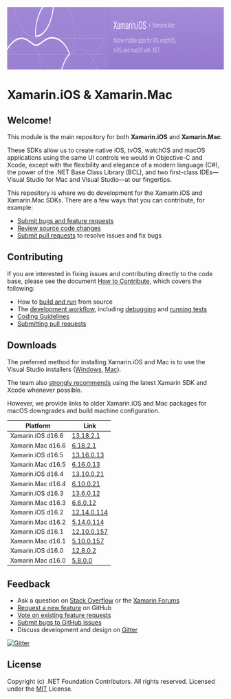 <img src="banner.png" alt="Xamarin.iOS + Xamarin.Mac logo" height="145" >

# Xamarin.iOS & Xamarin.Mac #

## Welcome!

This module is the main repository for both **Xamarin.iOS** and **Xamarin.Mac**.

These SDKs allow us to create native iOS, tvOS, watchOS and macOS applications using the same UI controls we would in Objective-C and Xcode, except with the flexibility and elegance of a modern language (C#), the power of the .NET Base Class Library (BCL), and two first-class IDEs&mdash;Visual Studio for Mac and Visual Studio&mdash;at our fingertips.

This repository is where we do development for the Xamarin.iOS and Xamarin.Mac SDKs. There are a few ways that you can contribute, for example:

- [Submit bugs and feature requests](https://github.com/xamarin/xamarin-macios/wiki/Submitting-Bugs-&-Suggestions)
- [Review source code changes](https://github.com/xamarin/xamarin-macios/pulls)
- [Submit pull requests](https://github.com/xamarin/xamarin-macios/wiki/How-to-Contribute#pull-requests) to resolve issues and fix bugs

## Contributing

If you are interested in fixing issues and contributing directly to the code base, please see the document [How to Contribute](https://github.com/xamarin/xamarin-macios/wiki/How-to-Contribute), which covers the following:

- How to [build and run](https://github.com/xamarin/xamarin-macios/wiki/Build-&-Run) from source
- The [development workflow](https://github.com/xamarin/xamarin-macios/wiki/How-to-Contribute#work-branches), including [debugging](https://github.com/xamarin/xamarin-macios/wiki/Build-&-Run#debugging-applications-from-source) and [running tests](https://github.com/xamarin/xamarin-macios/blob/main/tests/README.md)
- [Coding Guidelines](https://github.com/xamarin/xamarin-macios/wiki/How-to-Contribute#coding-guidelines)
- [Submitting pull requests](https://github.com/xamarin/xamarin-macios/wiki/How-to-Contribute#pull-requests)

## Downloads

The preferred method for installing Xamarin.iOS and Mac is to use the Visual Studio installers ([Windows](https://docs.microsoft.com/xamarin/ios/get-started/installation/windows/?pivots=windows), [Mac](https://docs.microsoft.com/visualstudio/mac/installation?view=vsmac-2019)).

The team also [strongly recommends](https://docs.microsoft.com/xamarin/ios/troubleshooting/questions/old-version-xcode) using the latest Xamarin SDK and Xcode whenever possible.

However, we provide links to older Xamarin.iOS and Mac packages for macOS downgrades and build machine configuration.

| Platform        | Link |
|-----------------|--------|
| Xamarin.iOS d16.6 | [13.18.2.1](https://download.visualstudio.microsoft.com/download/pr/68ffa29a-6a5b-41f7-af7b-506ddcf4bbfc/35159cac3be1910e87309c0094a8ec8a/xamarin.ios-13.18.2.1.pkg) |
| Xamarin.Mac d16.6 | [6.18.2.1](https://download.visualstudio.microsoft.com/download/pr/68ffa29a-6a5b-41f7-af7b-506ddcf4bbfc/9e1be52d9bff3599b796cfbab3f3d463/xamarin.mac-6.18.2.1.pkg) |
| Xamarin.iOS d16.5 | [13.16.0.13](https://download.visualstudio.microsoft.com/download/pr/fb168f8a-b44e-4582-8147-eefdf1562110/0a25988a5b9f502f4facd875c1b2072b/xamarin.ios-13.16.0.13.pkg) |
| Xamarin.Mac d16.5 | [6.16.0.13](https://download.visualstudio.microsoft.com/download/pr/fb168f8a-b44e-4582-8147-eefdf1562110/30f09915995da752f30f432760e4ddbe/xamarin.mac-6.16.0.13.pkg) |
| Xamarin.iOS d16.4 | [13.10.0.21](https://download.visualstudio.microsoft.com/download/pr/16ae715b-ae37-47be-a5dc-c7abd236fbef/185ba3460c06e3fa2e7aa4609e63d57a/xamarin.ios-13.10.0.21.pkg) |
| Xamarin.Mac d16.4 | [6.10.0.21](https://download.visualstudio.microsoft.com/download/pr/16ae715b-ae37-47be-a5dc-c7abd236fbef/90d9e8f056c51a45d9e649ec81b38126/xamarin.mac-6.10.0.21.pkg) |
| Xamarin.iOS d16.3 | [13.6.0.12](https://download.visualstudio.microsoft.com/download/pr/ae8e9044-57e0-4500-bc58-6fe41d5f711d/71a1316dcca8c4cbcfb070aff9f738d2/xamarin.ios-13.6.0.12.pkg) |
| Xamarin.Mac d16.3 | [6.6.0.12](https://download.visualstudio.microsoft.com/download/pr/c66cc733-8129-4551-8f59-4483f636931b/52194acdeb070158d49fe14cd1453062/xamarin.mac-6.6.0.12.pkg) |
| Xamarin.iOS d16.2 | [12.14.0.114](https://download.visualstudio.microsoft.com/download/pr/cce6ebe1-dd65-472c-9d01-d83561f341bd/a6ab5d414cdb3e85c9283a954e182b9d/xamarin.ios-12.14.0.114.pkg) |
| Xamarin.Mac d16.2 | [5.14.0.114](https://download.visualstudio.microsoft.com/download/pr/9753ad10-d060-4427-880b-b4e0288878e1/140f9d84b62b3c57f00279f2b32360ce/xamarin.mac-5.14.0.114.pkg) |
| Xamarin.iOS d16.1 | [12.10.0.157](https://download.visualstudio.microsoft.com/download/pr/87d63fb1-c713-4c5f-b2c8-ae309a3b829c/91c05c2d5587f8f7efc5f7959f55eddf/xamarin.ios-12.10.0.157.pkg) |
| Xamarin.Mac d16.1 | [5.10.0.157](https://download.visualstudio.microsoft.com/download/pr/fdaee266-06e3-46f0-bd67-5081279dd1cf/577697f6fbddd9542d1c862a8603d362/xamarin.mac-5.10.0.157.pkg) |
| Xamarin.iOS d16.0 | [12.8.0.2](https://download.visualstudio.microsoft.com/download/pr/1fdd2124-10f8-40f3-9d9a-101c7953aa9d/5aa052be7fd1de213a6b7a8a96bea72b/xamarin.ios-12.8.0.2.pkg) |
| Xamarin.Mac d16.0 | [5.8.0.0](https://download.visualstudio.microsoft.com/download/pr/a5bac460-0a54-4fea-9010-464b1ef8ee6f/9ccfa18c4ed093ee879c02a321965521/xamarin.mac-5.8.0.0.pkg) |

## Feedback

- Ask a question on [Stack Overflow](https://stackoverflow.com/questions/tagged/xamarin.ios) or the [Xamarin Forums](https://forums.xamarin.com/)
- [Request a new feature](https://github.com/xamarin/xamarin-macios/wiki/Submitting-Bugs-&-Suggestions#writing-good-bug-reports-and-feature-requests) on GitHub
- [Vote on existing feature requests](https://github.com/xamarin/xamarin-macios/wiki/Submitting-Bugs-&-Suggestions#before-submitting-an-issue)
- [Submit bugs to GitHub Issues](https://github.com/xamarin/xamarin-macios/wiki/Submitting-Bugs-&-Suggestions)
- Discuss development and design on [Gitter](https://gitter.im/xamarin/xamarin-macios)

[![Gitter](https://badges.gitter.im/Join%20Chat.svg)](https://gitter.im/xamarin/xamarin-macios?utm_source=badge&utm_medium=badge&utm_campaign=pr-badge&utm_content=badge)

## License

Copyright (c) .NET Foundation Contributors. All rights reserved.
Licensed under the [MIT](https://github.com/xamarin/xamarin-macios/blob/main/LICENSE) License.
